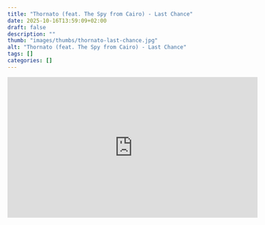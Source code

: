 ```yaml
---
title: "Thornato (feat. The Spy from Cairo) - Last Chance"
date: 2025-10-16T13:59:09+02:00
draft: false
description: ""
thumb: "images/thumbs/thornato-last-chance.jpg"
alt: "Thornato (feat. The Spy from Cairo) - Last Chance"
tags: []
categories: []
---
```


<iframe width="560" height="315" src="https://www.youtube.com/embed/mM3aRDAe8OQ?si=P50Dfogg0_8yQO-k" title="YouTube video player" frameborder="0" allow="accelerometer; autoplay; clipboard-write; encrypted-media; gyroscope; picture-in-picture; web-share" referrerpolicy="strict-origin-when-cross-origin" allowfullscreen></iframe>